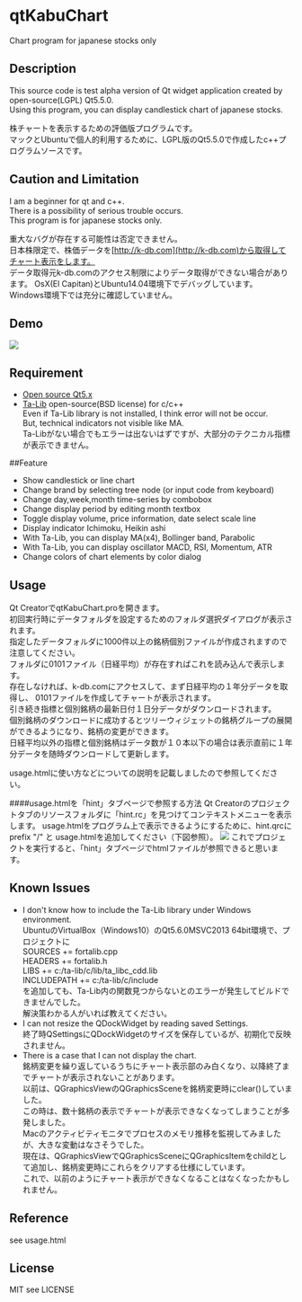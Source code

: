 # qtKabuChart
Chart program for japanese stocks only
## Description
This source code is test alpha version of Qt widget application created by open-source(LGPL) Qt5.5.0.  
Using this program, you can display candlestick chart of japanese stocks.  

株チャートを表示するための評価版プログラムです。  
マックとUbuntuで個人的利用するために、LGPL版のQt5.5.0で作成したc++プログラムソースです。    

## Caution and Limitation
I am a beginner for qt and c++.  
There is a possibility of serious trouble occurs.  
This program is for japanese stocks only.

重大なバグが存在する可能性は否定できません。  
日本株限定で、株価データを[http://k-db.com](http://k-db.com)から取得してチャート表示をします。  
データ取得元k-db.comのアクセス制限によりデータ取得ができない場合があります。
OsX(El Capitan)とUbuntu14.04環境下でデバッグしています。  
Windows環境下では充分に確認していません。

## Demo
![](https://github.com/narih/qtKabuChart/wiki/images/sosei.png)  

## Requirement
- [Open source Qt5.x](https://www.qt.io/download-open-source/  "ダウンロードページ") 
- [Ta-Lib](http://ta-lib.org/) open-source(BSD license) for c/c++  
Even if Ta-Lib library is not installed, I think error will not be occur.  
But, technical indicators not visible like MA.  
Ta-Libがない場合でもエラーは出ないはずですが、大部分のテクニカル指標が表示できません。  

##Feature
- Show candlestick or line chart
- Change brand by selecting tree node (or input code from keyboard)  
- Change day,week,month time-series by combobox
- Change display period by editing month textbox
- Toggle display volume, price information, date select scale line
- Display indicator Ichimoku, Heikin ashi
- With Ta-Lib, you can display MA(x4), Bollinger band, Parabolic
- With Ta-Lib, you can display oscillator MACD, RSI, Momentum, ATR
- Change colors of chart elements by color dialog

## Usage
Qt CreatorでqtKabuChart.proを開きます。  
初回実行時にデータフォルダを設定するためのフォルダ選択ダイアログが表示されます。  
指定したデータフォルダに1000件以上の銘柄個別ファイルが作成されますので注意してください。  
フォルダに0101ファイル（日経平均）が存在すればこれを読み込んで表示します。  
存在しなければ、k-db.comにアクセスして、まず日経平均の１年分データを取得し、
0101ファイルを作成してチャートが表示されます。  
引き続き指標と個別銘柄の最新日付１日分データがダウンロードされます。  
個別銘柄のダウンロードに成功するとツリーウィジェットの銘柄グループの展開ができるようになり、銘柄の変更ができます。  
日経平均以外の指標と個別銘柄はデータ数が１０本以下の場合は表示直前に１年分データを随時ダウンロードして更新します。  

usage.htmlに使い方などについての説明を記載しましたので参照してください。

####usage.htmlを「hint」タブページで参照する方法
Qt Creatorのプロジェクトタブのリソースフォルダに「hint.rc」を見つけてコンテキストメニューを表示します。
usage.htmlをプログラム上で表示できるようにするために、hint.qrcにprefix "/" と
usage.htmlを追加してください（下図参照）。
![](https://github.com/narih/qtKabuChart/wiki/images/add_resource.png)
これでプロジェクトを実行すると、「hint」タブページでhtmlファイルが参照できると思います。


## Known Issues
- I don't know how to include the Ta-Lib library under Windows environment.  
UbuntuのVirtualBox（Windows10）のQt5.6.0MSVC2013 64bit環境で、プロジェクトに  
SOURCES += fortalib.cpp  
HEADERS  += fortalib.h  
LIBS += c:/ta-lib/c/lib/ta_libc_cdd.lib  
INCLUDEPATH += c:/ta-lib/c/include  
を追加しても、Ta-Lib内の関数見つからないとのエラーが発生してビルドできませんでした。  
解決策わかる人がいれば教えてください。
- I can not resize the QDockWidget by reading saved Settings.  
終了時QSettingsにQDockWidgetのサイズを保存しているが、初期化で反映されません。
- There is a case that I can not display the chart.  
銘柄変更を繰り返しているうちにチャート表示部のみ白くなり、以降終了までチャートが表示されないことがあります。  
以前は、QGraphicsViewのQGraphicsSceneを銘柄変更時にclear()していました。  
この時は、数十銘柄の表示でチャートが表示できなくなってしまうことが多発しました。  
Macのアクティビティモニタでプロセスのメモリ推移を監視してみましたが、大きな変動はなさそうでした。  
現在は、QGraphicsViewでQGraphicsSceneにQGraphicsItemをchildとして追加し、銘柄変更時にこれらをクリアする仕様にしています。  
これで、以前のようにチャート表示ができなくなることはなくなったかもしれません。  

## Reference
see usage.html  

## License
MIT see LICENSE
